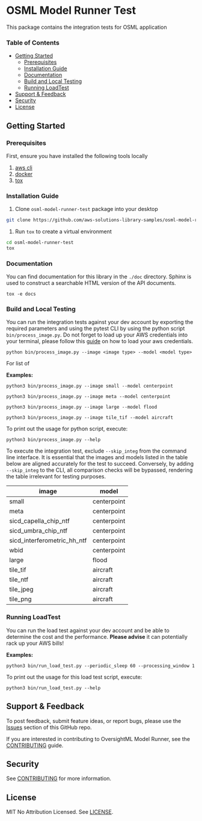 # OSML Model Runner Test

This package contains the integration tests for OSML application

### Table of Contents
* [Getting Started](#getting-started)
    * [Prerequisites](#prerequisites)
    * [Installation Guide](#installation-guide)
    * [Documentation](#documentation)
    * [Build and Local Testing](#build-and-local-testing)
    * [Running LoadTest](#running-loadtest)
* [Support & Feedback](#support--feedback)
* [Security](#security)
* [License](#license)


## Getting Started
### Prerequisites

First, ensure you have installed the following tools locally

1. [aws cli](https://docs.aws.amazon.com/cli/latest/userguide/install-cliv2.html)
2. [docker](https://nodejs.org/en)
3. [tox](https://tox.wiki/en/latest/installation.html)

### Installation Guide

1. Clone `osml-model-runner-test` package into your desktop

```sh
git clone https://github.com/aws-solutions-library-samples/osml-model-runner-test.git
```

1. Run `tox` to create a virtual environment

```sh
cd osml-model-runner-test
tox
```

### Documentation

You can find documentation for this library in the `./doc` directory. Sphinx is used to construct a searchable HTML
version of the API documents.

```shell
tox -e docs
```

### Build and Local Testing

You can run the integration tests against your dev account by exporting the required parameters and using the pytest CLI by
using the python script ``bin/process_image.py``. Do not forget to load up your AWS credentials into your terminal, please follow this [guide](https://docs.aws.amazon.com/cli/latest/userguide/cli-chap-configure.html) on how to load your aws credentials.


```
python bin/process_image.py --image <image type> --model <model type>
```

For list of

**Examples:**

```
python3 bin/process_image.py --image small --model centerpoint

python3 bin/process_image.py --image meta --model centerpoint

python3 bin/process_image.py --image large --model flood

python3 bin/process_image.py --image tile_tif --model aircraft
```

To print out the usage for python script, execute:
```
python3 bin/process_image.py --help
```

To execute the integration test, exclude `--skip_integ` from the command line interface. It is essential that the images and models listed in the table below are aligned accurately for the test to succeed. Conversely, by adding `--skip_integ` to the CLI, all comparison checks will be bypassed, rendering the table irrelevant for testing purposes.

| image | model |
| -- | -- |
| small | centerpoint |
| meta | centerpoint |
| sicd_capella_chip_ntf | centerpoint |
| sicd_umbra_chip_ntf | centerpoint |
| sicd_interferometric_hh_ntf | centerpoint |
| wbid | centerpoint |
| large | flood |
| tile_tif | aircraft |
| tile_ntf | aircraft |
| tile_jpeg | aircraft |
| tile_png | aircraft |

### Running LoadTest

You can run the load test against your dev account and be able to determine the cost and the performance. **Please advise** it can potentially rack up your AWS bills!

**Examples:**
```
python3 bin/run_load_test.py --periodic_sleep 60 --processing_window 1
```

To print out the usage for this load test script, execute:

```
python3 bin/run_load_test.py --help
```

## Support & Feedback

To post feedback, submit feature ideas, or report bugs, please use the [Issues](https://github.com/aws-solutions-library-samples/osml-model-runner-test/issues) section of this GitHub repo.

If you are interested in contributing to OversightML Model Runner, see the [CONTRIBUTING](https://github.com/aws-solutions-library-samples/osml-model-runner-test/tree/main/CONTRIBUTING.md) guide.

## Security

See [CONTRIBUTING](https://github.com/aws-solutions-library-samples/osml-model-runner-test/tree/main/CONTRIBUTING.md) for more information.

## License

MIT No Attribution Licensed. See [LICENSE](https://github.com/aws-solutions-library-samples/osml-model-runner-test/tree/main/LICENSE).
